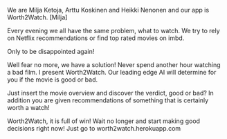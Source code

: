 We are Milja Ketoja, Arttu Koskinen and Heikki Nenonen and our app is Worth2Watch.    [Milja]

Every evening we all have the same problem, what to watch. We try to rely on Netflix recommendations or find top rated movies on imbd.

Only to be disappointed again!

Well fear no more, we have a solution!
Never spend another hour watching a bad film. I present Worth2Watch. Our leading edge AI will determine for you if the movie is good or bad.

Just insert the movie overview and discover the verdict, good or bad? In addition you are given recommendations of something that is certainly worth a watch!

Worth2Watch, it is full of win!
Wait no longer and start making good decisions right now!
Just go to worth2watch.herokuapp.com
